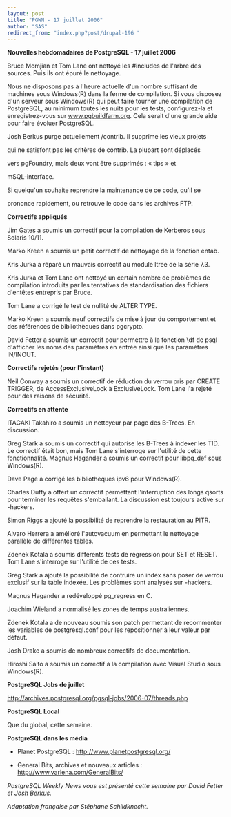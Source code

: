 ```yaml
---
layout: post
title: "PGWN - 17 juillet 2006"
author: "SAS"
redirect_from: "index.php?post/drupal-196 "
---
```



<p><strong>Nouvelles hebdomadaires de PostgreSQL - 17 juillet 2006</strong></p>

<p>

Bruce Momjian et Tom Lane ont nettoyé les #includes de l'arbre des sources. Puis ils ont épuré le nettoyage.</p>

<p>

Nous ne disposons pas à l'heure actuelle d'un nombre suffisant de machines sous Windows(R) dans la ferme de compilation. Si vous disposez d'un serveur sous Windows(R) qui peut faire tourner une compilation de PostgreSQL, au minimum toutes les nuits pour les tests, configurez-la et enregistrez-vous sur <a href="http://www.pgbuildfarm.org">www.pgbuildfarm.org</a>. Cela serait d'une grande aide pour faire évoluer PostgreSQL.

</p>

<p>

Josh Berkus purge actuellement /contrib. Il supprime les vieux projets

qui ne satisfont pas les critères de contrib. La plupart sont déplacés

vers pgFoundry, mais deux vont être supprimés&nbsp;: «&nbsp;tips&nbsp;» et

mSQL-interface.

Si quelqu'un souhaite reprendre la maintenance de ce code, qu'il se

prononce rapidement, ou retrouve le code dans les archives FTP.

</p>

<!--more-->


<strong>Correctifs appliqués</strong>

<p>

Jim Gates a soumis un correctif pour la compilation de Kerberos sous Solaris 10/11.

</p>

<p>

Marko Kreen a soumis un petit correctif de nettoyage de la fonction entab.

</p>

<p>

Kris Jurka a réparé un mauvais correctif au module ltree de la série 7.3.

</p>

<p>

Kris Jurka et Tom Lane ont nettoyé un certain nombre de problèmes de compilation introduits par les tentatives de standardisation des fichiers d'entêtes entrepris par Bruce.

</p>

<p>

Tom Lane a corrigé le test de nullité de ALTER TYPE.

</p>

<p>

Marko Kreen a soumis neuf correctifs de mise à jour du comportement et des références de bibliothèques dans pgcrypto.

</p>

<p>

David Fetter a soumis un correctif pour permettre à la fonction \df de psql d'afficher les noms des paramètres en entrée ainsi que les paramètres IN/INOUT.

</p>

<p><strong>Correctifs rejetés (pour l'instant)</strong></p>

<p>

Neil Conway a soumis un correctif de réduction du verrou pris par CREATE TRIGGER, de AccessExclusiveLock à ExclusiveLock. Tom Lane l'a rejeté pour des raisons de sécurité.

</p>

<p><strong>Correctifs en attente</strong></p>

<p>

ITAGAKI Takahiro a soumis un nettoyeur par page des B-Trees. En discussion.

</p>

<p>

Greg Stark a soumis un correctif qui autorise les B-Trees à indexer les TID. Le correctif était bon, mais Tom Lane s'interroge sur l'utilité de cette fonctionnalité. Magnus Hagander a soumis un correctif pour libpq_def sous Windows(R).

</p>

<p>

Dave Page a corrigé les bibliothèques ipv6 pour Windows(R).

</p>

<p>

Charles Duffy a offert un correctif permettant l'interruption des longs qsorts pour terminer les requêtes s'emballant. La discussion est toujours active sur -hackers.

</p>

<p>

Simon Riggs a ajouté la possibilité de reprendre la restauration au PITR.

</p>

<p>

Alvaro Herrera a amélioré l'autovacuum en permettant le nettoyage parallèle de différentes tables.

</p>

<p>

Zdenek Kotala a soumis différents tests de régression pour SET et RESET. Tom Lane s'interroge sur l'utilité de ces tests.

</p>

<p>

Greg Stark a ajouté la possibilité de contruire un index sans poser de verrou exclusif sur la table indexée. Les problèmes sont analysés sur -hackers.

</p>

<p>

Magnus Hagander a redéveloppé pg_regress en C.

</p>

<p>

Joachim Wieland a normalisé les zones de temps australiennes.

</p>

<p>

Zdenek Kotala a de nouveau soumis son patch permettant de recommenter les variables de postgresql.conf pour les repositionner à leur valeur par défaut.

</p>

<p>

Josh Drake a soumis de nombreux correctifs de documentation.

</p>

<p>

Hiroshi Saito a soumis un correctif à la compilation avec Visual Studio sous Windows(R).

</p>

<p><strong>PostgreSQL Jobs de juillet</strong></p>

<p>

<a target="_blank" href="http://archives.postgresql.org/pgsql-jobs/2006-07/threads.php">http://archives.postgresql.org/pgsql-jobs/2006-07/threads.php</a>

</p>

<p><strong>PostgreSQL Local</strong></p>

<p>

Que du global, cette semaine.

</p>

<p><strong>PostgreSQL dans les média</strong></p>

<ul>

<li>

Planet PostgreSQL&nbsp;:  <a target="_blank" href="http://www.planetpostgresql.org/">http://www.planetpostgresql.org/</a>

</li>

<li>

General Bits, archives et nouveaux articles&nbsp;:  <a target="_blank" href="http://www.varlena.com/GeneralBits/">http://www.varlena.com/GeneralBits/</a>

</li>

</ul>

<p>

<em>PostgreSQL Weekly News vous est présenté cette semaine par David Fetter et Josh Berkus.

Adaptation française par Stéphane Schildknecht.</em>

</p>